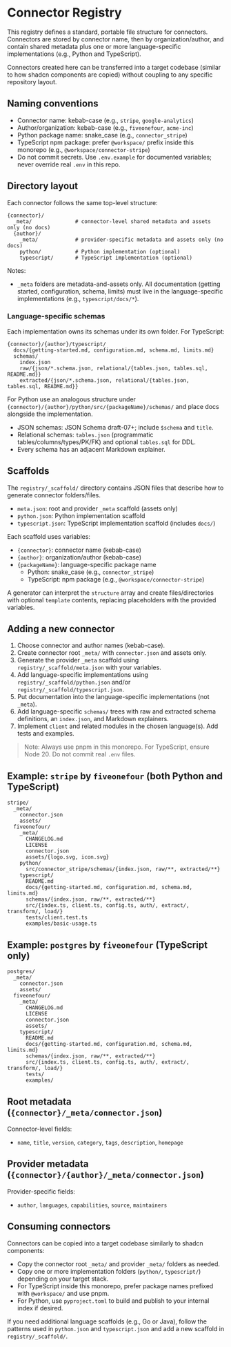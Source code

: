 # Connector Registry

This registry defines a standard, portable file structure for connectors. Connectors are stored by connector name, then by organization/author, and contain shared metadata plus one or more language-specific implementations (e.g., Python and TypeScript).

Connectors created here can be transferred into a target codebase (similar to how shadcn components are copied) without coupling to any specific repository layout.

## Naming conventions

- Connector name: kebab-case (e.g., `stripe`, `google-analytics`)
- Author/organization: kebab-case (e.g., `fiveonefour`, `acme-inc`)
- Python package name: snake_case (e.g., `connector_stripe`)
- TypeScript npm package: prefer `@workspace/` prefix inside this monorepo (e.g., `@workspace/connector-stripe`)
- Do not commit secrets. Use `.env.example` for documented variables; never override real `.env` in this repo.

## Directory layout

Each connector follows the same top-level structure:

```
{connector}/
  _meta/              # connector-level shared metadata and assets only (no docs)
  {author}/
    _meta/            # provider-specific metadata and assets only (no docs)
    python/           # Python implementation (optional)
    typescript/       # TypeScript implementation (optional)
```

Notes:

- `_meta` folders are metadata-and-assets only. All documentation (getting started, configuration, schema, limits) must live in the language-specific implementations (e.g., `typescript/docs/*`).

### Language-specific schemas

Each implementation owns its schemas under its own folder. For TypeScript:

```
{connector}/{author}/typescript/
  docs/{getting-started.md, configuration.md, schema.md, limits.md}
  schemas/
    index.json
    raw/{json/*.schema.json, relational/{tables.json, tables.sql, README.md}}
    extracted/{json/*.schema.json, relational/{tables.json, tables.sql, README.md}}
```

For Python use an analogous structure under `{connector}/{author}/python/src/{packageName}/schemas/` and place docs alongside the implementation.

- JSON schemas: JSON Schema draft-07+; include `$schema` and `title`.
- Relational schemas: `tables.json` (programmatic tables/columns/types/PK/FK) and optional `tables.sql` for DDL.
- Every schema has an adjacent Markdown explainer.

## Scaffolds

The `registry/_scaffold/` directory contains JSON files that describe how to generate connector folders/files.

- `meta.json`: root and provider `_meta` scaffold (assets only)
- `python.json`: Python implementation scaffold
- `typescript.json`: TypeScript implementation scaffold (includes `docs/`)

Each scaffold uses variables:

- `{connector}`: connector name (kebab-case)
- `{author}`: organization/author (kebab-case)
- `{packageName}`: language-specific package name
  - Python: snake_case (e.g., `connector_stripe`)
  - TypeScript: npm package (e.g., `@workspace/connector-stripe`)

A generator can interpret the `structure` array and create files/directories with optional `template` contents, replacing placeholders with the provided variables.

## Adding a new connector

1. Choose connector and author names (kebab-case).
2. Create connector root `_meta/` with `connector.json` and assets only.
3. Generate the provider `_meta` scaffold using `registry/_scaffold/meta.json` with your variables.
4. Add language-specific implementations using `registry/_scaffold/python.json` and/or `registry/_scaffold/typescript.json`.
5. Put documentation into the language-specific implementations (not `_meta`).
6. Add language-specific `schemas/` trees with raw and extracted schema definitions, an `index.json`, and Markdown explainers.
7. Implement `client` and related modules in the chosen language(s). Add tests and examples.

> Note: Always use pnpm in this monorepo. For TypeScript, ensure Node 20. Do not commit real `.env` files.

## Example: `stripe` by `fiveonefour` (both Python and TypeScript)

```
stripe/
  _meta/
    connector.json
    assets/
  fiveonefour/
    _meta/
      CHANGELOG.md
      LICENSE
      connector.json
      assets/{logo.svg, icon.svg}
    python/
      src/connector_stripe/schemas/{index.json, raw/**, extracted/**}
    typescript/
      README.md
      docs/{getting-started.md, configuration.md, schema.md, limits.md}
      schemas/{index.json, raw/**, extracted/**}
      src/{index.ts, client.ts, config.ts, auth/, extract/, transform/, load/}
      tests/client.test.ts
      examples/basic-usage.ts
```

## Example: `postgres` by `fiveonefour` (TypeScript only)

```
postgres/
  _meta/
    connector.json
    assets/
  fiveonefour/
    _meta/
      CHANGELOG.md
      LICENSE
      connector.json
      assets/
    typescript/
      README.md
      docs/{getting-started.md, configuration.md, schema.md, limits.md}
      schemas/{index.json, raw/**, extracted/**}
      src/{index.ts, client.ts, config.ts, auth/, extract/, transform/, load/}
      tests/
      examples/
```

## Root metadata (`{connector}/_meta/connector.json`)

Connector-level fields:

- `name`, `title`, `version`, `category`, `tags`, `description`, `homepage`

## Provider metadata (`{connector}/{author}/_meta/connector.json`)

Provider-specific fields:

- `author`, `languages`, `capabilities`, `source`, `maintainers`

## Consuming connectors

Connectors can be copied into a target codebase similarly to shadcn components:

- Copy the connector root `_meta/` and provider `_meta/` folders as needed.
- Copy one or more implementation folders (`python/`, `typescript/`) depending on your target stack.
- For TypeScript inside this monorepo, prefer package names prefixed with `@workspace/` and use pnpm.
- For Python, use `pyproject.toml` to build and publish to your internal index if desired.

If you need additional language scaffolds (e.g., Go or Java), follow the patterns used in `python.json` and `typescript.json` and add a new scaffold in `registry/_scaffold/`.
